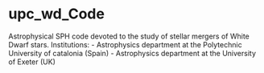 # upc_wd_Code
Astrophysical SPH code devoted to the study of stellar mergers of White Dwarf stars.
Institutions: - Astrophysics department at the Polytechnic University of catalonia (Spain)
              - Astrophysics department at the University of Exeter (UK)
  
